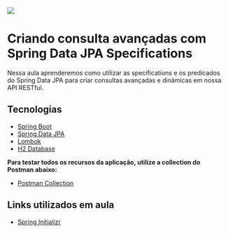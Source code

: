 <img src="https://storage.googleapis.com/golden-wind/experts-club/capa-github.svg" />

# Criando consulta avançadas com Spring Data JPA Specifications

Nessa aula aprenderemos como utilizar as specifications e os predicados do Spring Data JPA para criar
consultas avançadas e dinâmicas em nossa API RESTful.

## Tecnologias

- [Spring Boot](https://spring.io/projects/spring-boot)
- [Spring Data JPA](https://spring.io/projects/spring-data-jpa)
- [Lombok](https://projectlombok.org/)
- [H2 Database](https://www.h2database.com/html/quickstart.html)

**Para testar todos os recursos da aplicação, utilize a collection do Postman abaixo:**

- [Postman Collection](https://www.getpostman.com/collections/ed27151dc92080c328f5)

## Links utilizados em aula

- [Spring Initializr](https://start.spring.io/#!type=maven-project&language=java&platformVersion=2.5.4&packaging=jar&jvmVersion=11&groupId=com.example&artifactId=advanced-search&name=advanced-search&description=Demo%20project%20for%20Spring%20Data%20JPA%20Specifications&packageName=com.example.advanced-search&dependencies=web,devtools,data-jpa,h2,lombok)